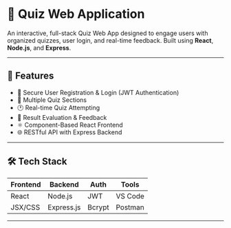 # 🧠 Quiz Web Application

An interactive, full-stack Quiz Web App designed to engage users with organized quizzes, user login, and real-time feedback. Built using **React**, **Node.js**, and **Express**.

---

## 🚀 Features

- 🔐 Secure User Registration & Login (JWT Authentication)
- 🧩 Multiple Quiz Sections
- 🕐 Real-time Quiz Attempting
- 🎯 Result Evaluation & Feedback
- ⚛️ Component-Based React Frontend
- 🌐 RESTful API with Express Backend

---

## 🛠️ Tech Stack

| Frontend   | Backend     | Auth         | Tools         |
|------------|-------------|--------------|----------------|
| React      | Node.js     | JWT          | VS Code        |
| JSX/CSS    | Express.js  | Bcrypt       | Postman        |

---


